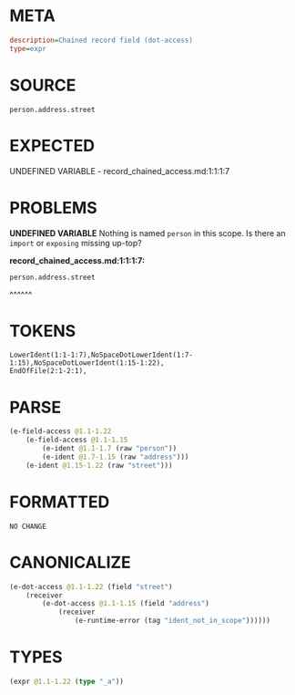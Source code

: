 # META
~~~ini
description=Chained record field (dot-access)
type=expr
~~~
# SOURCE
~~~roc
person.address.street
~~~
# EXPECTED
UNDEFINED VARIABLE - record_chained_access.md:1:1:1:7
# PROBLEMS
**UNDEFINED VARIABLE**
Nothing is named `person` in this scope.
Is there an `import` or `exposing` missing up-top?

**record_chained_access.md:1:1:1:7:**
```roc
person.address.street
```
^^^^^^


# TOKENS
~~~zig
LowerIdent(1:1-1:7),NoSpaceDotLowerIdent(1:7-1:15),NoSpaceDotLowerIdent(1:15-1:22),
EndOfFile(2:1-2:1),
~~~
# PARSE
~~~clojure
(e-field-access @1.1-1.22
	(e-field-access @1.1-1.15
		(e-ident @1.1-1.7 (raw "person"))
		(e-ident @1.7-1.15 (raw "address")))
	(e-ident @1.15-1.22 (raw "street")))
~~~
# FORMATTED
~~~roc
NO CHANGE
~~~
# CANONICALIZE
~~~clojure
(e-dot-access @1.1-1.22 (field "street")
	(receiver
		(e-dot-access @1.1-1.15 (field "address")
			(receiver
				(e-runtime-error (tag "ident_not_in_scope"))))))
~~~
# TYPES
~~~clojure
(expr @1.1-1.22 (type "_a"))
~~~
